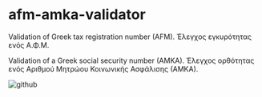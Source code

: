 # afm-amka-validator
Validation of Greek tax registration number (AFM).  Έλεγχος εγκυρότητας ενός Α.Φ.Μ.

Validation of a Greek social security number (AMKA). Έλεγχος ορθότητας ενός Αριθμού Μητρώου Κοινωνικής Ασφάλισης (ΑΜΚΑ).

![github](https://i.imgur.com/28Ufgw8.gif)
